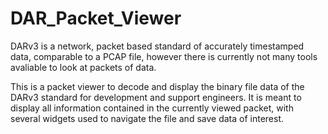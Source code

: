 # DAR_Packet_Viewer 

DARv3 is a network, packet based standard of accurately timestamped data, comparable to a PCAP file, however there is currently not many tools avaliable to look at packets of data. 

This is a packet viewer to decode and display the binary file data of the DARv3 standard for development and support engineers. It is meant to display all information contained in the currently viewed packet, with several widgets used to navigate the file and save data of interest.



